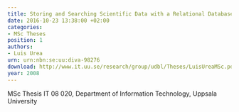```yaml
---
title: Storing and Searching Scientific Data with a Relational Database System
date: 2016-10-23 13:38:00 +02:00
categories:
- MSc Theses
position: 1
authors:
- Luis Urea
urn: urn:nbn:se:uu:diva-98276
download: http://www.it.uu.se/research/group/udbl/Theses/LuisUreaMSc.pdf
year: 2008
---
```


MSc Thesis IT 08 020, Department of Information Technology, Uppsala University
